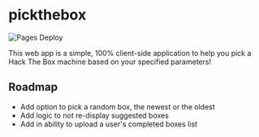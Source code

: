 # pickthebox

![Pages Deploy](https://github.com/thomaslaurenson/pickthebox/actions/workflows/deploy_github_pages.yml/badge.svg)

This web app is a simple, 100% client-side application to help you pick a Hack The Box machine based on your specified parameters!

## Roadmap

- Add option to pick a random box, the newest or the oldest
- Add logic to not re-display suggested boxes
- Add in ability to upload a user's completed boxes list
